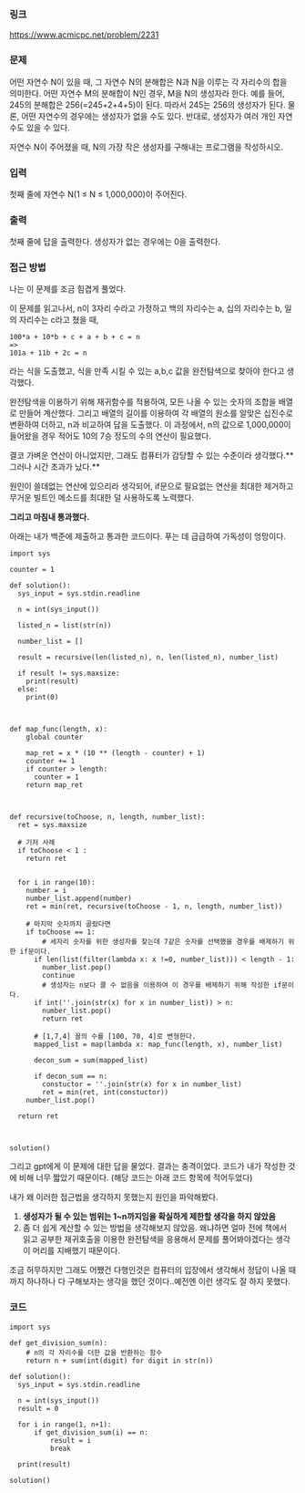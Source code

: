 ### 링크

https://www.acmicpc.net/problem/2231

### 문제

어떤 자연수 N이 있을 때, 그 자연수 N의 분해합은 N과 N을 이루는 각 자리수의 합을 의미한다. 어떤 자연수 M의 분해합이 N인 경우, M을 N의 생성자라 한다. 예를 들어, 245의 분해합은 256(=245+2+4+5)이 된다. 따라서 245는 256의 생성자가 된다. 물론, 어떤 자연수의 경우에는 생성자가 없을 수도 있다. 반대로, 생성자가 여러 개인 자연수도 있을 수 있다.

자연수 N이 주어졌을 때, N의 가장 작은 생성자를 구해내는 프로그램을 작성하시오.

### 입력

첫째 줄에 자연수 N(1 ≤ N ≤ 1,000,000)이 주어진다.

### 출력

첫째 줄에 답을 출력한다. 생성자가 없는 경우에는 0을 출력한다.

### 접근 방법

나는 이 문제를 조금 힘겹게 풀었다.

이 문제를 읽고나서, n이 3자리 수라고 가정하고 백의 자리수는 a, 십의 자리수는 b, 일의 자리수는 c라고 쳤을 때,

    100*a + 10*b + c + a + b + c = n
    =>
    101a + 11b + 2c = n

라는 식을 도출했고, 식을 만족 시킬 수 있는 a,b,c 값을 완전탐색으로 찾아야 한다고 생각했다.

완전탐색을 이용하기 위해 재귀함수를 적용하여, 모든 나올 수 있는 숫자의 조합을 배열로 만들어 계산했다. 그리고 배열의 길이를 이용하여 각 배열의 원소를 알맞은 십진수로 변환하여 더하고, n과 비교하여 답을 도출했다. 이 과정에서, n의 값으로 1,000,000이 들어왔을 경우 적어도 10의 7승 정도의 수의 연산이 필요했다.

결코 가벼운 연산이 아니었지만, 그래도 컴퓨터가 감당할 수 있는 수준이라 생각했다.** 그러나 시간 초과가 났다.**

원인이 쓸데없는 연산에 있으리라 생각되어, if문으로 필요없는 연산을 최대한 제거하고 무거운 빌트인 메소드를 최대한 덜 사용하도록 노력했다.

**그리고 마침내 통과했다.**

아래는 내가 백준에 제출하고 통과한 코드이다. 푸는 데 급급하여 가독성이 엉망이다.

```
import sys

counter = 1

def solution():
  sys_input = sys.stdin.readline

  n = int(sys_input())

  listed_n = list(str(n))

  number_list = []

  result = recursive(len(listed_n), n, len(listed_n), number_list)

  if result != sys.maxsize:
    print(result)
  else:
    print(0)



def map_func(length, x):
    global counter

    map_ret = x * (10 ** (length - counter) + 1)
    counter += 1
    if counter > length:
      counter = 1
    return map_ret



def recursive(toChoose, n, length, number_list):
  ret = sys.maxsize

  # 기저 사례
  if toChoose < 1 :
    return ret


  for i in range(10):
    number = i
    number_list.append(number)
    ret = min(ret, recursive(toChoose - 1, n, length, number_list))

    # 마지막 숫자까지 골랐다면
    if toChoose == 1:
    	# 세자리 숫자를 위한 생성자를 찾는데 7같은 숫자를 선택했을 경우를 배제하기 위한 if문이다.
      if len(list(filter(lambda x: x !=0, number_list))) < length - 1:
        number_list.pop()
        continue
        # 생성자는 n보다 클 수 없음을 이용하여 이 경우를 배제하기 위해 작성한 if문이다.
      if int(''.join(str(x) for x in number_list)) > n:
        number_list.pop()
        return ret

      # [1,7,4] 꼴의 수를 [100, 70, 4]로 변형한다.
      mapped_list = map(lambda x: map_func(length, x), number_list)

      decon_sum = sum(mapped_list)

      if decon_sum == n:
        constuctor = ''.join(str(x) for x in number_list)
        ret = min(ret, int(constuctor))
    number_list.pop()

  return ret



solution()
```

그리고 gpt에게 이 문제에 대한 답을 물었다. 결과는 충격이었다. 코드가 내가 작성한 것에 비해 너무 짧았기 때문이다. (해당 코드는 아래 코드 항목에 적어두었다)

내가 왜 이러한 접근법을 생각하지 못했는지 원인을 파악해봤다.

1. **생성자가 될 수 있는 범위는 1~n까지임을 확실하게 제한할 생각을 하지 않았음**
2. 좀 더 쉽게 계산할 수 있는 방법을 생각해보지 않았음. 왜냐하면 얼마 전에 책에서 읽고 공부한 재귀호출을 이용한 완전탐색을 응용해서 문제를 풀어봐야겠다는 생각이 머리를 지배했기 때문이다.

조금 허무하지만 그래도 어쨌건 다행인것은 컴퓨터의 입장에서 생각해서 정답이 나올 때 까지 하나하나 다 구해보자는 생각을 했던 것이다..예전엔 이런 생각도 잘 하지 못했다.

### 코드

```
import sys

def get_division_sum(n):
    # n의 각 자리수를 더한 값을 반환하는 함수
    return n + sum(int(digit) for digit in str(n))

def solution():
  sys_input = sys.stdin.readline

  n = int(sys_input())
  result = 0

  for i in range(1, n+1):
      if get_division_sum(i) == n:
          result = i
          break

  print(result)

solution()

```
